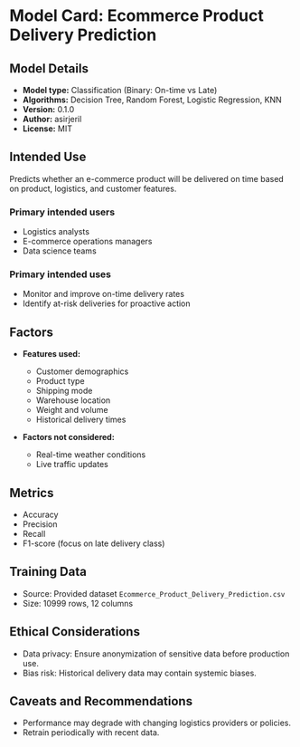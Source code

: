 # Model Card: Ecommerce Product Delivery Prediction

## Model Details
- **Model type:** Classification (Binary: On-time vs Late)
- **Algorithms:** Decision Tree, Random Forest, Logistic Regression, KNN
- **Version:** 0.1.0
- **Author:** asirjeril
- **License:** MIT

## Intended Use
Predicts whether an e-commerce product will be delivered on time based on product, logistics, and customer features.

### Primary intended users
- Logistics analysts
- E-commerce operations managers
- Data science teams

### Primary intended uses
- Monitor and improve on-time delivery rates
- Identify at-risk deliveries for proactive action

## Factors
- **Features used:**
  - Customer demographics
  - Product type
  - Shipping mode
  - Warehouse location
  - Weight and volume
  - Historical delivery times

- **Factors not considered:**
  - Real-time weather conditions
  - Live traffic updates

## Metrics
- Accuracy
- Precision
- Recall
- F1-score (focus on late delivery class)

## Training Data
- Source: Provided dataset `Ecommerce_Product_Delivery_Prediction.csv`
- Size: 10999 rows, 12 columns

## Ethical Considerations
- Data privacy: Ensure anonymization of sensitive data before production use.
- Bias risk: Historical delivery data may contain systemic biases.

## Caveats and Recommendations
- Performance may degrade with changing logistics providers or policies.
- Retrain periodically with recent data.
